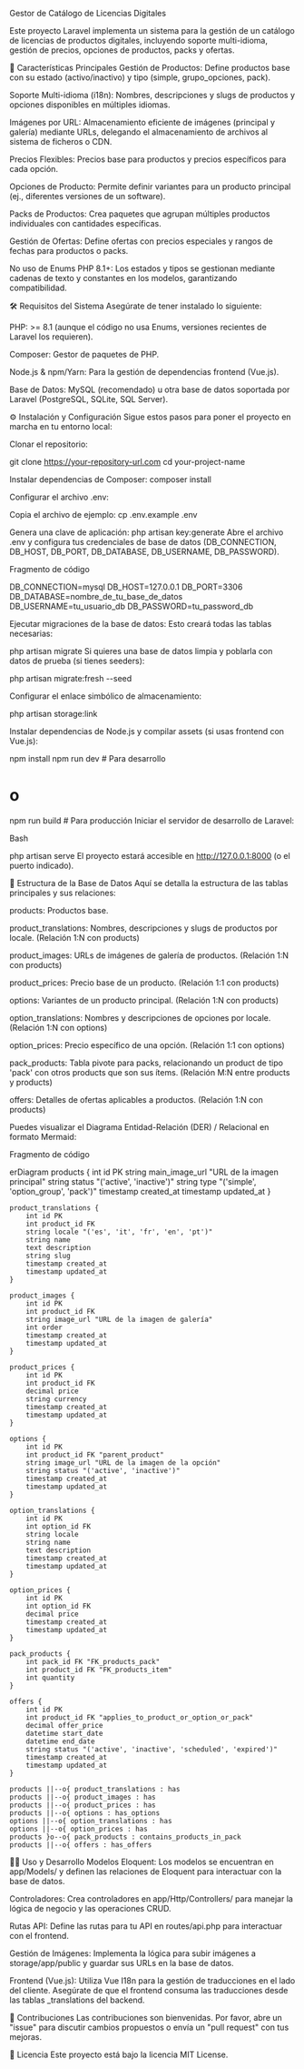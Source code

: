 Gestor de Catálogo de Licencias Digitales

Este proyecto Laravel implementa un sistema para la gestión de un catálogo de licencias de productos digitales, incluyendo soporte multi-idioma, gestión de precios, opciones de productos, packs y ofertas.

🚀 Características Principales
Gestión de Productos: Define productos base con su estado (activo/inactivo) y tipo (simple, grupo_opciones, pack).

Soporte Multi-idioma (i18n): Nombres, descripciones y slugs de productos y opciones disponibles en múltiples idiomas.

Imágenes por URL: Almacenamiento eficiente de imágenes (principal y galería) mediante URLs, delegando el almacenamiento de archivos al sistema de ficheros o CDN.

Precios Flexibles: Precios base para productos y precios específicos para cada opción.

Opciones de Producto: Permite definir variantes para un producto principal (ej., diferentes versiones de un software).

Packs de Productos: Crea paquetes que agrupan múltiples productos individuales con cantidades específicas.

Gestión de Ofertas: Define ofertas con precios especiales y rangos de fechas para productos o packs.

No uso de Enums PHP 8.1+: Los estados y tipos se gestionan mediante cadenas de texto y constantes en los modelos, garantizando compatibilidad.

🛠️ Requisitos del Sistema
Asegúrate de tener instalado lo siguiente:

PHP: >= 8.1 (aunque el código no usa Enums, versiones recientes de Laravel los requieren).

Composer: Gestor de paquetes de PHP.

Node.js & npm/Yarn: Para la gestión de dependencias frontend (Vue.js).

Base de Datos: MySQL (recomendado) u otra base de datos soportada por Laravel (PostgreSQL, SQLite, SQL Server).

⚙️ Instalación y Configuración
Sigue estos pasos para poner el proyecto en marcha en tu entorno local:

Clonar el repositorio:

git clone https://your-repository-url.com
cd your-project-name

Instalar dependencias de Composer:
composer install

Configurar el archivo .env:

Copia el archivo de ejemplo:
cp .env.example .env

Genera una clave de aplicación:
php artisan key:generate
Abre el archivo .env y configura tus credenciales de base de datos (DB_CONNECTION, DB_HOST, DB_PORT, DB_DATABASE, DB_USERNAME, DB_PASSWORD).

Fragmento de código

DB_CONNECTION=mysql
DB_HOST=127.0.0.1
DB_PORT=3306
DB_DATABASE=nombre_de_tu_base_de_datos
DB_USERNAME=tu_usuario_db
DB_PASSWORD=tu_password_db

Ejecutar migraciones de la base de datos:
Esto creará todas las tablas necesarias:

php artisan migrate
Si quieres una base de datos limpia y poblarla con datos de prueba (si tienes seeders):

php artisan migrate:fresh --seed

Configurar el enlace simbólico de almacenamiento:

php artisan storage:link

Instalar dependencias de Node.js y compilar assets (si usas frontend con Vue.js):

npm install
npm run dev # Para desarrollo
# o
npm run build # Para producción
Iniciar el servidor de desarrollo de Laravel:

Bash

php artisan serve
El proyecto estará accesible en http://127.0.0.1:8000 (o el puerto indicado).

📂 Estructura de la Base de Datos
Aquí se detalla la estructura de las tablas principales y sus relaciones:

products: Productos base.

product_translations: Nombres, descripciones y slugs de productos por locale. (Relación 1:N con products)

product_images: URLs de imágenes de galería de productos. (Relación 1:N con products)

product_prices: Precio base de un producto. (Relación 1:1 con products)

options: Variantes de un producto principal. (Relación 1:N con products)

option_translations: Nombres y descripciones de opciones por locale. (Relación 1:N con options)

option_prices: Precio específico de una opción. (Relación 1:1 con options)

pack_products: Tabla pivote para packs, relacionando un product de tipo 'pack' con otros products que son sus ítems. (Relación M:N entre products y products)

offers: Detalles de ofertas aplicables a productos. (Relación 1:N con products)

Puedes visualizar el Diagrama Entidad-Relación (DER) / Relacional en formato Mermaid:

Fragmento de código

erDiagram
    products {
        int id PK
        string main_image_url "URL de la imagen principal"
        string status "('active', 'inactive')"
        string type "('simple', 'option_group', 'pack')"
        timestamp created_at
        timestamp updated_at
    }

    product_translations {
        int id PK
        int product_id FK
        string locale "('es', 'it', 'fr', 'en', 'pt')"
        string name
        text description
        string slug
        timestamp created_at
        timestamp updated_at
    }

    product_images {
        int id PK
        int product_id FK
        string image_url "URL de la imagen de galería"
        int order
        timestamp created_at
        timestamp updated_at
    }

    product_prices {
        int id PK
        int product_id FK
        decimal price
        string currency
        timestamp created_at
        timestamp updated_at
    }

    options {
        int id PK
        int product_id FK "parent_product"
        string image_url "URL de la imagen de la opción"
        string status "('active', 'inactive')"
        timestamp created_at
        timestamp updated_at
    }

    option_translations {
        int id PK
        int option_id FK
        string locale
        string name
        text description
        timestamp created_at
        timestamp updated_at
    }

    option_prices {
        int id PK
        int option_id FK
        decimal price
        timestamp created_at
        timestamp updated_at
    }

    pack_products {
        int pack_id FK "FK_products_pack"
        int product_id FK "FK_products_item"
        int quantity
    }

    offers {
        int id PK
        int product_id FK "applies_to_product_or_option_or_pack"
        decimal offer_price
        datetime start_date
        datetime end_date
        string status "('active', 'inactive', 'scheduled', 'expired')"
        timestamp created_at
        timestamp updated_at
    }

    products ||--o{ product_translations : has
    products ||--o{ product_images : has
    products ||--o{ product_prices : has
    products ||--o{ options : has_options
    options ||--o{ option_translations : has
    options ||--o{ option_prices : has
    products }o--o{ pack_products : contains_products_in_pack
    products ||--o{ offers : has_offers
👩‍💻 Uso y Desarrollo
Modelos Eloquent: Los modelos se encuentran en app/Models/ y definen las relaciones de Eloquent para interactuar con la base de datos.

Controladores: Crea controladores en app/Http/Controllers/ para manejar la lógica de negocio y las operaciones CRUD.

Rutas API: Define las rutas para tu API en routes/api.php para interactuar con el frontend.

Gestión de Imágenes: Implementa la lógica para subir imágenes a storage/app/public y guardar sus URLs en la base de datos.

Frontend (Vue.js): Utiliza Vue I18n para la gestión de traducciones en el lado del cliente. Asegúrate de que el frontend consuma las traducciones desde las tablas _translations del backend.

🤝 Contribuciones
Las contribuciones son bienvenidas. Por favor, abre un "issue" para discutir cambios propuestos o envía un "pull request" con tus mejoras.

📄 Licencia
Este proyecto está bajo la licencia MIT License.
